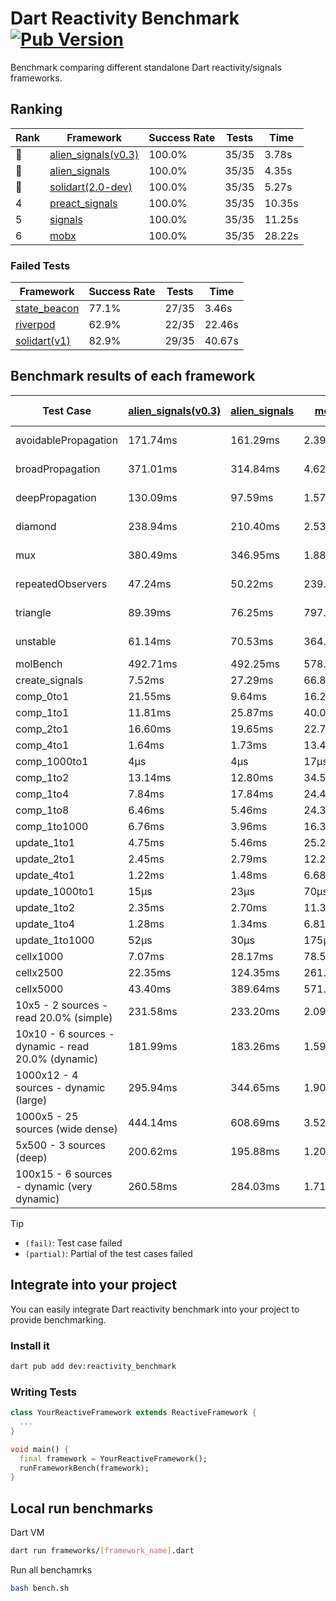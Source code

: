 # Dart Reactivity Benchmark [![Pub Version](https://img.shields.io/pub/v/reactivity_benchmark)](https://pub.dev/packages/reactivity_benchmark)

Benchmark comparing different standalone Dart reactivity/signals frameworks.

## Ranking

<!-- ranking start -->
| Rank | Framework | Success Rate | Tests | Time |
|------|-----------|--------------|-------|------|
| 🥇 | [alien_signals(v0.3)](https://github.com/medz/alien-signals-dart) | 100.0% | 35/35 | 3.78s |
| 🥈 | [alien_signals](https://github.com/medz/alien-signals-dart) | 100.0% | 35/35 | 4.35s |
| 🥉 | [solidart(2.0-dev)](https://github.com/nank1ro/solidart/tree/dev) | 100.0% | 35/35 | 5.27s |
| 4 | [preact_signals](https://pub.dev/packages/preact_signals) | 100.0% | 35/35 | 10.35s |
| 5 | [signals](https://github.com/rodydavis/signals.dart) | 100.0% | 35/35 | 11.25s |
| 6 | [mobx](https://github.com/mobxjs/mobx.dart) | 100.0% | 35/35 | 28.22s |

<!-- ranking end -->

### **Failed Tests**

<!-- fail start -->
| Framework | Success Rate | Tests | Time |
|-----------|--------------|-------|------|
| [state_beacon](https://github.com/jinyus/dart_beacon) | 77.1% | 27/35 | 3.46s |
| [riverpod](https://github.com/rrousselGit/riverpod) | 62.9% | 22/35 | 22.46s |
| [solidart(v1)](https://github.com/nank1ro/solidart) | 82.9% | 29/35 | 40.67s |

<!-- fail end -->

## Benchmark results of each framework

<!-- test-case start -->
| Test Case | [alien_signals(v0.3)](https://github.com/medz/alien-signals-dart) | [alien_signals](https://github.com/medz/alien-signals-dart) | [mobx](https://github.com/mobxjs/mobx.dart) | [preact_signals](https://pub.dev/packages/preact_signals) | [riverpod](https://github.com/rrousselGit/riverpod) | [signals](https://github.com/rodydavis/signals.dart) | [solidart(2.0-dev)](https://github.com/nank1ro/solidart/tree/dev) | [solidart(v1)](https://github.com/nank1ro/solidart) | [state_beacon](https://github.com/jinyus/dart_beacon) |
|---|---|---|---|---|---|---|---|---|---|
| avoidablePropagation | 171.74ms | 161.29ms | 2.39s | 201.82ms | 1.37s | 205.85ms | 273.74ms | 2.25s | 168.96ms (fail) |
| broadPropagation | 371.01ms | 314.84ms | 4.62s | 453.60ms | 80.44ms (fail) | 454.65ms | 500.13ms | 5.71s | 5.88ms (fail) |
| deepPropagation | 130.09ms | 97.59ms | 1.57s | 177.91ms | 1.97s (fail) | 169.46ms | 169.72ms | 2.09s | 141.32ms (fail) |
| diamond | 238.94ms | 210.40ms | 2.53s | 286.18ms | 2.63s (fail) | 277.60ms | 357.56ms | 3.58s | 183.43ms (fail) |
| mux | 380.49ms | 346.95ms | 1.88s | 402.40ms | 557.32ms (fail) | 409.17ms | 451.04ms | 2.08s | 194.82ms (fail) |
| repeatedObservers | 47.24ms | 50.22ms | 239.07ms | 42.32ms | 384.53ms (fail) | 44.65ms | 80.71ms | 225.04ms | 53.19ms (fail) |
| triangle | 89.39ms | 76.25ms | 797.55ms | 103.63ms | 876.54ms (fail) | 102.05ms | 116.47ms | 1.16s | 78.76ms (fail) |
| unstable | 61.14ms | 70.53ms | 364.58ms | 70.02ms | 613.13ms (fail) | 76.95ms | 96.63ms | 360.52ms | 337.09ms (fail) |
| molBench | 492.71ms | 492.25ms | 578.49ms | 487.90ms | 11.66ms | 485.99ms | 492.23ms | 1.72s | 974μs |
| create_signals | 7.52ms | 27.29ms | 66.81ms | 5.40ms | 24.25ms | 25.82ms | 76.26ms | 86.67ms | 63.52ms |
| comp_0to1 | 21.55ms | 9.64ms | 16.27ms | 21.48ms | 15.81ms | 11.27ms | 28.18ms | 31.65ms | 59.35ms |
| comp_1to1 | 11.81ms | 25.87ms | 40.00ms | 14.41ms | 25.74ms | 20.17ms | 38.66ms | 51.17ms | 55.08ms |
| comp_2to1 | 16.60ms | 19.65ms | 22.75ms | 22.40ms | 26.38ms | 8.13ms | 38.47ms | 43.16ms | 36.02ms |
| comp_4to1 | 1.64ms | 1.73ms | 13.42ms | 14.23ms | 7.78ms | 1.93ms | 11.37ms | 29.23ms | 18.31ms |
| comp_1000to1 | 4μs | 4μs | 17μs | 4μs | 4μs | 8μs | 20μs | 3.07ms | 43μs |
| comp_1to2 | 13.14ms | 12.80ms | 34.58ms | 17.59ms | 12.17ms | 17.50ms | 28.78ms | 29.39ms | 44.60ms |
| comp_1to4 | 7.84ms | 17.84ms | 24.43ms | 31.31ms | 25.42ms | 12.71ms | 27.82ms | 28.43ms | 43.83ms |
| comp_1to8 | 6.46ms | 5.46ms | 24.33ms | 6.73ms | 8.51ms | 6.29ms | 26.09ms | 23.09ms | 42.88ms |
| comp_1to1000 | 6.76ms | 3.96ms | 16.36ms | 4.70ms | 4.88ms | 4.13ms | 16.80ms | 18.13ms | 38.73ms |
| update_1to1 | 4.75ms | 5.46ms | 25.22ms | 8.65ms | 84.08ms | 8.89ms | 15.96ms | 43.92ms | 5.69ms |
| update_2to1 | 2.45ms | 2.79ms | 12.22ms | 4.27ms | 42.58ms | 4.47ms | 7.80ms | 21.80ms | 2.93ms |
| update_4to1 | 1.22ms | 1.48ms | 6.68ms | 2.15ms | 20.22ms | 2.23ms | 3.98ms | 10.98ms | 1.48ms |
| update_1000to1 | 15μs | 23μs | 70μs | 21μs | 196μs | 22μs | 40μs | 121μs | 15μs |
| update_1to2 | 2.35ms | 2.70ms | 11.39ms | 4.86ms | 43.67ms | 4.47ms | 8.02ms | 21.59ms | 2.89ms |
| update_1to4 | 1.28ms | 1.34ms | 6.81ms | 2.18ms | 20.27ms | 2.22ms | 4.04ms | 10.96ms | 1.51ms |
| update_1to1000 | 52μs | 30μs | 175μs | 174μs | 121μs | 42μs | 169μs | 215μs | 384μs |
| cellx1000 | 7.07ms | 28.17ms | 78.56ms | 9.64ms | N/A | 9.49ms | 11.85ms | 159.26ms | 7.56ms |
| cellx2500 | 22.35ms | 124.35ms | 261.74ms | 25.94ms | N/A | 30.68ms | 32.96ms | 477.22ms | 24.24ms |
| cellx5000 | 43.40ms | 389.64ms | 571.15ms | 66.58ms | N/A | 59.30ms | 75.71ms | 1.16s | 59.84ms |
| 10x5 - 2 sources - read 20.0% (simple) | 231.58ms | 233.20ms | 2.09s | 452.43ms | 2.19s | 513.98ms | 353.04ms | 2.69s (partial) | 259.13ms |
| 10x10 - 6 sources - dynamic - read 20.0% (dynamic) | 181.99ms | 183.26ms | 1.59s | 274.58ms | 1.48s (partial) | 281.49ms | 247.95ms | 2.41s (partial) | 221.92ms |
| 1000x12 - 4 sources - dynamic (large) | 295.94ms | 344.65ms | 1.90s | 3.71s | 2.56s (partial) | 3.73s | 458.59ms | 4.19s (partial) | 329.54ms |
| 1000x5 - 25 sources (wide dense) | 444.14ms | 608.69ms | 3.52s | 2.73s | 4.19s | 3.56s | 578.53ms | 5.07s (partial) | 504.41ms |
| 5x500 - 3 sources (deep) | 200.62ms | 195.88ms | 1.20s | 235.69ms | 1.37s | 227.01ms | 257.73ms | 2.06s (partial) | 203.49ms |
| 100x15 - 6 sources - dynamic (very dynamic) | 260.58ms | 284.03ms | 1.71s | 459.77ms | 1.82s (partial) | 479.53ms | 382.00ms | 2.82s (partial) | 264.60ms |

<!-- test-case end -->

> [!TIP]
> - `(fail)`: Test case failed
> - `(partial)`: Partial of the test cases failed

## Integrate into your project

You can easily integrate Dart reactivity benchmark into your project to provide benchmarking.

### Install it

```bash
dart pub add dev:reactivity_benchmark
```

### Writing Tests

```dart
class YourReactiveFramework extends ReactiveFramework {
  ...
}

void main() {
  final framework = YourReactiveFramework();
  runFrameworkBench(framework);
}
```

## Local run benchmarks

Dart VM
```bash
dart run frameworks/[framework_name].dart
```

Run all benchamrks
```bash
bash bench.sh
```
